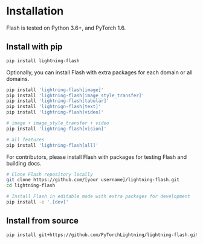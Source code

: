 # Installation

Flash is tested on Python 3.6+, and PyTorch 1.6.

## Install with pip

```bash
pip install lightning-flash
```

Optionally, you can install Flash with extra packages for each domain or all domains.
```bash
pip install 'lightning-flash[image]'
pip install 'lightning-flash[image_style_transfer]'
pip install 'lightning-flash[tabular]'
pip install 'lightnign-flash[text]'
pip install 'lightning-flash[video]'

# image + image_style_transfer + video
pip install 'lightning-flash[vision]'

# all features
pip install 'lightning-flash[all]'
```

For contributors, please install Flash with packages for testing Flash and building docs.
```bash
# Clone Flash repository locally
git clone https://github.com/[your username]/lightning-flash.git
cd lightning-flash

# Install Flash in editable mode with extra packages for development
pip install -e '.[dev]'
```

## Install from source

```bash
pip install git+https://github.com/PyTorchLightning/lightning-flash.git
```
